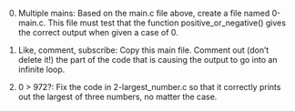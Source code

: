 0. Multiple mains: Based on the main.c file above, create a file named 0-main.c. This file must test that the function positive_or_negative() gives the correct output when given a case of 0.

1. Like, comment, subscribe: Copy this main file. Comment out (don’t delete it!) the part of the code that is causing the output to go into an infinite loop.

2. 0 > 972?: Fix the code in 2-largest_number.c so that it correctly prints out the largest of three numbers, no matter the case.
